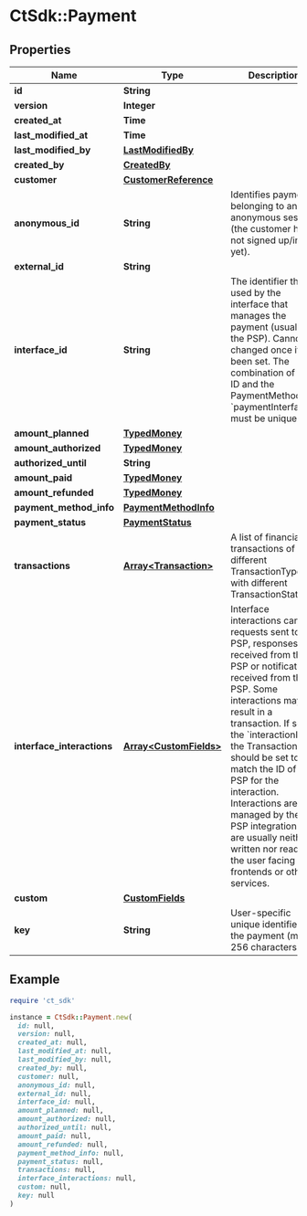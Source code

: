 # CtSdk::Payment

## Properties

| Name | Type | Description | Notes |
| ---- | ---- | ----------- | ----- |
| **id** | **String** |  |  |
| **version** | **Integer** |  |  |
| **created_at** | **Time** |  |  |
| **last_modified_at** | **Time** |  |  |
| **last_modified_by** | [**LastModifiedBy**](LastModifiedBy.md) |  | [optional] |
| **created_by** | [**CreatedBy**](CreatedBy.md) |  | [optional] |
| **customer** | [**CustomerReference**](CustomerReference.md) |  | [optional] |
| **anonymous_id** | **String** | Identifies payments belonging to an anonymous session (the customer has not signed up/in yet). | [optional] |
| **external_id** | **String** |  | [optional] |
| **interface_id** | **String** | The identifier that is used by the interface that manages the payment (usually the PSP). Cannot be changed once it has been set. The combination of this ID and the PaymentMethodInfo &#x60;paymentInterface&#x60; must be unique. | [optional] |
| **amount_planned** | [**TypedMoney**](TypedMoney.md) |  | [optional] |
| **amount_authorized** | [**TypedMoney**](TypedMoney.md) |  | [optional] |
| **authorized_until** | **String** |  | [optional] |
| **amount_paid** | [**TypedMoney**](TypedMoney.md) |  | [optional] |
| **amount_refunded** | [**TypedMoney**](TypedMoney.md) |  | [optional] |
| **payment_method_info** | [**PaymentMethodInfo**](PaymentMethodInfo.md) |  | [optional] |
| **payment_status** | [**PaymentStatus**](PaymentStatus.md) |  | [optional] |
| **transactions** | [**Array&lt;Transaction&gt;**](Transaction.md) | A list of financial transactions of different TransactionTypes with different TransactionStates. | [optional] |
| **interface_interactions** | [**Array&lt;CustomFields&gt;**](CustomFields.md) | Interface interactions can be requests sent to the PSP, responses received from the PSP or notifications received from the PSP. Some interactions may result in a transaction. If so, the &#x60;interactionId&#x60; in the Transaction should be set to match the ID of the PSP for the interaction. Interactions are managed by the PSP integration and are usually neither written nor read by the user facing frontends or other services. | [optional] |
| **custom** | [**CustomFields**](CustomFields.md) |  | [optional] |
| **key** | **String** | User-specific unique identifier for the payment (max. 256 characters). | [optional] |

## Example

```ruby
require 'ct_sdk'

instance = CtSdk::Payment.new(
  id: null,
  version: null,
  created_at: null,
  last_modified_at: null,
  last_modified_by: null,
  created_by: null,
  customer: null,
  anonymous_id: null,
  external_id: null,
  interface_id: null,
  amount_planned: null,
  amount_authorized: null,
  authorized_until: null,
  amount_paid: null,
  amount_refunded: null,
  payment_method_info: null,
  payment_status: null,
  transactions: null,
  interface_interactions: null,
  custom: null,
  key: null
)
```

